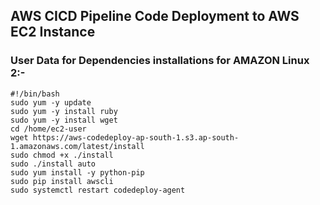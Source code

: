 AWS CICD Pipeline Code Deployment to AWS EC2 Instance
--------------------------------------------------------

### User Data for Dependencies installations for AMAZON Linux 2:-
```
#!/bin/bash
sudo yum -y update
sudo yum -y install ruby
sudo yum -y install wget
cd /home/ec2-user
wget https://aws-codedeploy-ap-south-1.s3.ap-south-1.amazonaws.com/latest/install
sudo chmod +x ./install
sudo ./install auto
sudo yum install -y python-pip
sudo pip install awscli
sudo systemctl restart codedeploy-agent
```